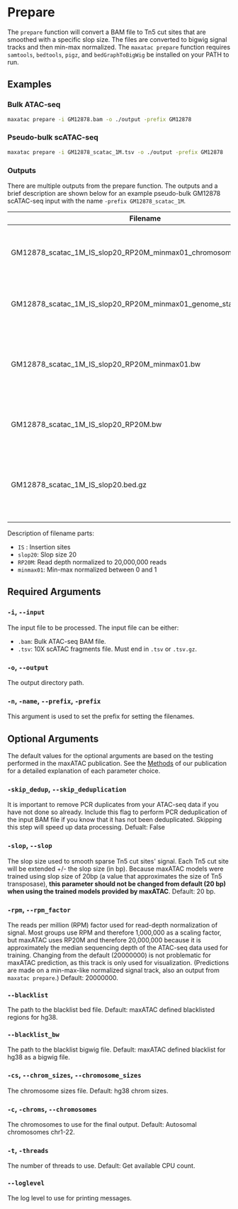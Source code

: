 # Prepare

The `prepare` function will convert a BAM file to Tn5 cut sites that are smoothed with a specific slop size. The files are converted to bigwig signal tracks and then min-max normalized. The `maxatac prepare` function requires `samtools`, `bedtools`, `pigz`, and `bedGraphToBigWig` be installed on your PATH to run.

## Examples

### Bulk ATAC-seq
```bash
maxatac prepare -i GM12878.bam -o ./output -prefix GM12878
```

### Pseudo-bulk scATAC-seq
```bash
maxatac prepare -i GM12878_scatac_1M.tsv -o ./output -prefix GM12878
```

### Outputs

There are multiple outputs from the prepare function. The outputs and a brief description are shown below for an example pseudo-bulk GM12878 scATAC-seq input with the name `-prefix GM12878_scatac_1M`.

| Filename                                                          | Description                                                                                 |
|-------------------------------------------------------------------|---------------------------------------------------------------------------------------------|
| GM12878_scatac_1M_IS_slop20_RP20M_minmax01_chromosome_min_max.txt | Contains the minimum and maximum values per chromosome                                      |
| GM12878_scatac_1M_IS_slop20_RP20M_minmax01_genome_stats.txt       | Contains the min, max, median, and stats on the input file.                                 |
| GM12878_scatac_1M_IS_slop20_RP20M_minmax01.bw                     | The output file that is to be used for prediction. This file has been min-max normalized.   |
| GM12878_scatac_1M_IS_slop20_RP20M.bw                              | The read-depth normalized signal tracks.                                                    |
| GM12878_scatac_1M_IS_slop20.bed.gz                                | The compressed bed file of individual cut sites that have been corrected for the Tn5 shift. |

Description of filename parts:

* `IS` : Insertion sites
* `slop20`: Slop size 20
* `RP20M`: Read depth normalized to 20,000,000 reads
* `minmax01`: Min-max normalized between 0 and 1

## Required Arguments

### `-i`, `--input`

The input file to be processed. The input file can be either:

* `.bam`: Bulk ATAC-seq BAM file.
* `.tsv`: 10X scATAC fragments file. Must end in `.tsv` or `.tsv.gz`.

### `-o`, `--output`

The output directory path.

### `-n`, `-name`, `--prefix`, `-prefix`

This argument is used to set the prefix for setting the filenames. 

## Optional Arguments

The default values for the optional arguments are based on the testing performed in the maxATAC publication. See the [Methods](https://www.biorxiv.org/content/10.1101/2022.01.28.478235v1.article-metrics) of our publication for a detailed explanation of each parameter choice.

### `-skip_dedup`, `--skip_deduplication`

It is important to remove PCR duplicates from your ATAC-seq data if you have not done so already. Include this flag to perform PCR deduplication of the input BAM file if you know that it has not been deduplicated. Skipping this step will speed up data processing. Defualt: False

### `-slop`, `--slop`

The slop size used to smooth sparse Tn5 cut sites' signal. Each Tn5 cut site will be extended +/- the slop size (in bp). Because maxATAC models were trained using slop size of 20bp (a value that approximates the size of Tn5 transposase), **this parameter should not be changed from default (20 bp) when using the trained models provided by maxATAC**. Default: 20 bp.

### `-rpm`, `--rpm_factor`

The reads per million (RPM) factor used for read-depth normalization of signal. Most groups use RPM and therefore 1,000,000 as a scaling factor, but maxATAC uses RP20M and therefore 20,000,000 because it is approximately the median sequencing depth of the ATAC-seq data used for training. Changing from the default (20000000) is not problematic for maxATAC prediction, as this track is only used for visualization. (Predictions are made on a min-max-like normalized signal track, also an output from `maxatac prepare`.) Default: 20000000.

### `--blacklist`

The path to the blacklist bed file. Default: maxATAC defined blacklisted regions for hg38.

### `--blacklist_bw`

The path to the blacklist bigwig file. Default: maxATAC defined blacklist for hg38 as a bigwig file.

### `-cs`, `--chrom_sizes`, `--chromosome_sizes`

The chromosome sizes file. Default: hg38 chrom sizes.

### `-c`, `-chroms`, `--chromosomes`

The chromosomes to use for the final output. Default: Autosomal chromosomes chr1-22.

### `-t`, `-threads`

The number of threads to use. Default: Get available CPU count.

### `--loglevel`

The log level to use for printing messages.
